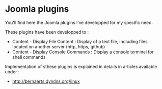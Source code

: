 Joomla plugins
==============

You'll find here the Joomla plugins I've developped for my specific need.

These plugins have been developped to :
  * Content - Display File Content : Display of a text file, including files located on another server (http, https, github)
  * Content - Display Console Commands : Display a console terminal for shell commands

Implementation of sthese plugins is explained in details in articles available under : 
  * http://bernaerts.dyndns.org/linux

